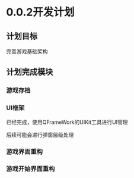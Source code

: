 ﻿# 0.0.2开发计划
## 计划目标
完善游戏基础架构
## 计划完成模块
### 游戏存档
### UI框架
已经完成，使用QFrameWork的UIKit工具进行UI管理

后续可能会进行弹窗层级处理
### 游戏界面重构
### 游戏开始界面重构
